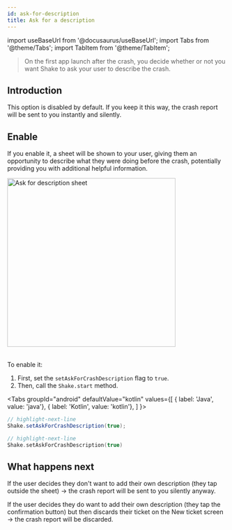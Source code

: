 ```yaml
---
id: ask-for-description
title: Ask for a description
---
```


import useBaseUrl from '@docusaurus/useBaseUrl';
import Tabs from '@theme/Tabs'; 
import TabItem from '@theme/TabItem';

>On the first app launch after the crash, you decide whether or not you want Shake to ask your user to describe the crash.


## Introduction

This option is disabled by default. If you keep it this way, the crash report will be sent to you instantly and silently.


## Enable

If you enable it, a sheet will be shown to your user, giving them an opportunity to describe what they were doing before the crash,
potentially providing you with additional helpful information.

<table class="media-container media-container-highlighted mt-40 mb-40 pb-80">
<img
  alt="Ask for description sheet"
  width="386"
  src={useBaseUrl('img/ask-for-description@2x.png')}
/>
</table>

To enable it:
1. First, set the `setAskForCrashDescription` flag to `true`.
1. Then, call the `Shake.start` method.

<Tabs
  groupId="android"
  defaultValue="kotlin"
  values={[
    { label: 'Java', value: 'java'},
    { label: 'Kotlin', value: 'kotlin'},
  ]
}>

<TabItem value="java">

```java title="MainActivity.java"
// highlight-next-line
Shake.setAskForCrashDescription(true);
```

</TabItem><TabItem value="kotlin">

```kotlin title="MainActivity.kt"
// highlight-next-line
Shake.setAskForCrashDescription(true)
```

</TabItem></Tabs>

## What happens next

If the user decides they don't want to add their own description (they tap outside the sheet) → the crash report will be sent to you silently anyway.

If the user decides they do want to add their own description (they tap the confirmation button) but then discards their ticket on the New ticket screen → the crash report will be discarded.